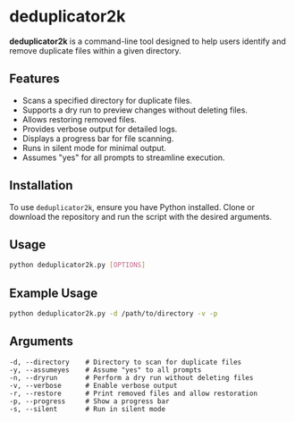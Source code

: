 # deduplicator2k

**deduplicator2k** is a command-line tool designed to help users identify and remove duplicate files within a given directory.

## Features
- Scans a specified directory for duplicate files.
- Supports a dry run to preview changes without deleting files.
- Allows restoring removed files.
- Provides verbose output for detailed logs.
- Displays a progress bar for file scanning.
- Runs in silent mode for minimal output.
- Assumes "yes" for all prompts to streamline execution.

## Installation
To use `deduplicator2k`, ensure you have Python installed. Clone or download the repository and run the script with the desired arguments.

## Usage
```bash
python deduplicator2k.py [OPTIONS]
```

## Example Usage
```bash
python deduplicator2k.py -d /path/to/directory -v -p
```

## Arguments
```
-d, --directory    # Directory to scan for duplicate files
-y, --assumeyes    # Assume "yes" to all prompts
-n, --dryrun       # Perform a dry run without deleting files
-v, --verbose      # Enable verbose output
-r, --restore      # Print removed files and allow restoration
-p, --progress     # Show a progress bar
-s, --silent       # Run in silent mode
```
